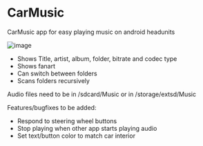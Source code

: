 # CarMusic
CarMusic app for easy playing music on android headunits

![image](https://user-images.githubusercontent.com/2833940/214338959-0de2d8a4-73c2-4d08-ac08-9ad2a6da6e82.png)

  - Shows Title, artist, album, folder, bitrate and codec type
  - Shows fanart
  - Can switch between folders
  - Scans folders recursively
 
Audio files need to be in /sdcard/Music or in /storage/extsd/Music

Features/bugfixes to be added:
  - Respond to steering wheel buttons
  - Stop playing when other app starts playing audio
  - Set text/button color to match car interior
  

